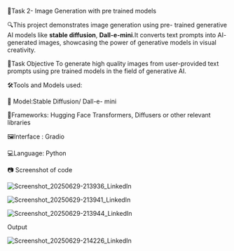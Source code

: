 🚀Task 2- Image Generation with pre 
          trained models 

🔍This project demonstrates image generation using pre- trained generative AI models like **stable diffusion**, **Dall-e-mini**.It converts text prompts into AI- generated images, showcasing the power of generative models in visual creativity.

📌Task Objective 
To generate high quality images from user-provided text prompts using pre trained models in the field of generative AI.

🛠Tools and Models used:

🧠 Model:Stable Diffusion/ Dall-e-              mini 

🔧Frameworks: Hugging Face Transformers, Diffusers or other relevant libraries

🖼Interface : Gradio 

💻Language: Python

📷 Screenshot of code

![Screenshot_20250629-213936_LinkedIn](https://github.com/user-attachments/assets/763b649b-e822-49df-a679-aef285d963e2)

![Screenshot_20250629-213941_LinkedIn](https://github.com/user-attachments/assets/524e8d70-232d-4f97-a52c-ff7de1d6047e)

![Screenshot_20250629-213944_LinkedIn](https://github.com/user-attachments/assets/2a49d10a-3e12-4669-a3ed-7034740c1f19)

Output 

![Screenshot_20250629-214226_LinkedIn](https://github.com/user-attachments/assets/8c292003-adfb-4766-90e4-11256dc6e3c5)













